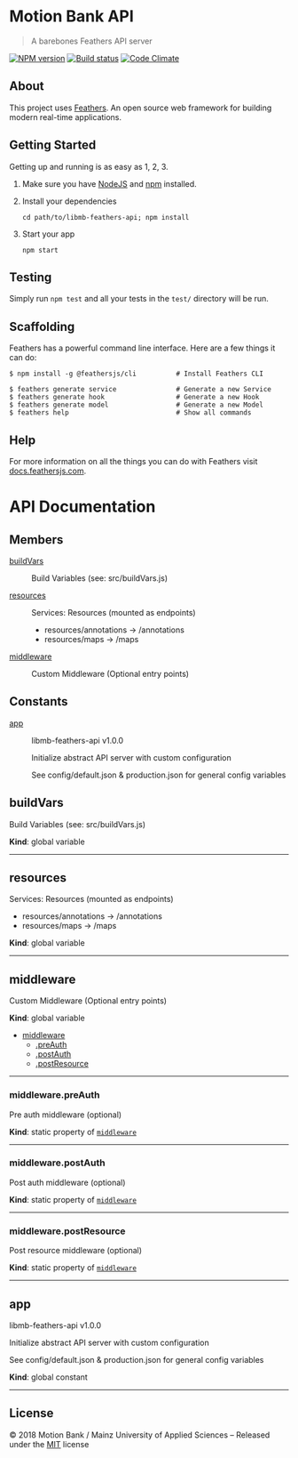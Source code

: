 [comment]: # (ACHTUNG! This is an autogenerated file and will be automatically overwritten)
[comment]: # (To edit its contents please refer to the project dir '.readme')

# Motion Bank API
> A barebones Feathers API server

[![NPM version](https://badge.fury.io/js/@motionbank-js/motionbank-api.svg)](https://npmjs.org/package/@motionbank-js/motionbank-api)
[![Build status](https://secure.travis-ci.org/motionbank/@motionbank-js/motionbank-api.svg)](https://travis-ci.org/motionbank/@motionbank-js/motionbank-api)
[![Code Climate](https://codeclimate.com/github/motionbank/@motionbank-js/motionbank-api.svg)](https://codeclimate.com/github/motionbank/@motionbank-js/motionbank-api)


## About

This project uses [Feathers](http://feathersjs.com). An open source web framework for building modern real-time applications.

## Getting Started

Getting up and running is as easy as 1, 2, 3.

1. Make sure you have [NodeJS](https://nodejs.org/) and [npm](https://www.npmjs.com/) installed.
2. Install your dependencies

    ```
    cd path/to/libmb-feathers-api; npm install
    ```

3. Start your app

    ```
    npm start
    ```

## Testing

Simply run `npm test` and all your tests in the `test/` directory will be run.

## Scaffolding

Feathers has a powerful command line interface. Here are a few things it can do:

```
$ npm install -g @feathersjs/cli          # Install Feathers CLI

$ feathers generate service               # Generate a new Service
$ feathers generate hook                  # Generate a new Hook
$ feathers generate model                 # Generate a new Model
$ feathers help                           # Show all commands
```

## Help

For more information on all the things you can do with Feathers visit [docs.feathersjs.com](http://docs.feathersjs.com).

# API Documentation
## Members

<dl>
<dt><a href="#buildVars">buildVars</a></dt>
<dd><p>Build Variables (see: src/buildVars.js)</p></dd>
<dt><a href="#resources">resources</a></dt>
<dd><p><p>Services: Resources (mounted as endpoints)</p></p>
<ul>
<li>resources/annotations -&gt; /annotations</li>
<li>resources/maps        -&gt; /maps</li>
</ul></dd>
<dt><a href="#middleware">middleware</a></dt>
<dd><p>Custom Middleware (Optional entry points)</p></dd>
</dl>

## Constants

<dl>
<dt><a href="#app">app</a></dt>
<dd><p>libmb-feathers-api v1.0.0</p>
<p>Initialize abstract API server with
custom configuration</p>
<p>See config/default.json &amp; production.json
for general config variables</p></dd>
</dl>

<a name="buildVars"></a>

## buildVars
<p>Build Variables (see: src/buildVars.js)</p>

**Kind**: global variable  

* * *

<a name="resources"></a>

## resources
<p>Services: Resources (mounted as endpoints)</p>
<ul>
<li>resources/annotations -&gt; /annotations</li>
<li>resources/maps        -&gt; /maps</li>
</ul>

**Kind**: global variable  

* * *

<a name="middleware"></a>

## middleware
<p>Custom Middleware (Optional entry points)</p>

**Kind**: global variable  

* [middleware](#middleware)
    * [.preAuth](#middleware.preAuth)
    * [.postAuth](#middleware.postAuth)
    * [.postResource](#middleware.postResource)


* * *

<a name="middleware.preAuth"></a>

### middleware.preAuth
<p>Pre auth middleware (optional)</p>

**Kind**: static property of [<code>middleware</code>](#middleware)  

* * *

<a name="middleware.postAuth"></a>

### middleware.postAuth
<p>Post auth middleware (optional)</p>

**Kind**: static property of [<code>middleware</code>](#middleware)  

* * *

<a name="middleware.postResource"></a>

### middleware.postResource
<p>Post resource middleware (optional)</p>

**Kind**: static property of [<code>middleware</code>](#middleware)  

* * *

<a name="app"></a>

## app
<p>libmb-feathers-api v1.0.0</p>
<p>Initialize abstract API server with
custom configuration</p>
<p>See config/default.json &amp; production.json
for general config variables</p>

**Kind**: global constant  

* * *



## License

:copyright: 2018 Motion Bank / Mainz University of Applied Sciences – 
Released under the [MIT](https://github.com/motionbank/@motionbank-js/motionbank-api/blob/master/LICENSE) license

